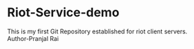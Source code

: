 # Riot-Service-demo
This is my first Git Repository established for riot client servers.
<br>
Author-Pranjal Rai
